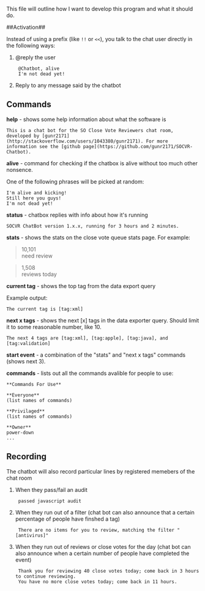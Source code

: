 This file will outline how I want to develop this program and what it should do.

##Activation##

Instead of using a prefix (like `!!` or `<<`), you talk to the chat user directly in the following ways:

1. @reply the user

        @Chatbot, alive
        I'm not dead yet!
2. Reply to any message said by the chatbot

## Commands ##

**help** - shows some help information about what the software is

    This is a chat bot for the SO Close Vote Reviewers chat room, developed by [gunr2171](http://stackoverflow.com/users/1043380/gunr2171). For more information see the [github page](https://github.com/gunr2171/SOCVR-Chatbot).

**alive** - command for checking if the chatbox is alive without too much other nonsence.

One of the following phrases will be picked at random:

    I'm alive and kicking!
    Still here you guys!
    I'm not dead yet!

**status** - chatbox replies with info about how it's running

    SOCVR ChatBot version 1.x.x, running for 3 hours and 2 minutes.

**stats** - shows the stats on the close vote queue stats page. For example:

>10,101  
>need review

>1,508  
>reviews today

**current tag** - shows the top tag from the data export query

Example output:

    The current tag is [tag:xml]

**next x tags** - shows the next [x] tags in the data exporter query. Should limit it to some reasonable number, like 10.

    The next 4 tags are [tag:xml], [tag:apple], [tag:java], and [tag:validation]

**start event** - a combination of the "stats" and "next x tags" commands (shows next 3).

**commands** - lists out all the commands avalible for people to use:

    **Commands For Use**
    
    **Everyone**
    (list names of commands)
    
    **Privilaged**
    (list names of commands)
    
    **Owner**
    power-down
    ...
    

## Recording ##

The chatbot will also record particular lines by registered memebers of the chat room

1. When they pass/fail an audit

        passed javascript audit
2. When they run out of a filter (chat bot can also announce that a certain percentage of people have finshed a tag)

        There are no items for you to review, matching the filter "[antivirus]"
        
3. When they run out of reviews or close votes for the day (chat bot can also announce when a certain number of people have completed the event)

        Thank you for reviewing 40 close votes today; come back in 3 hours to continue reviewing.
        You have no more close votes today; come back in 11 hours.
